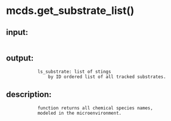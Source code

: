 # mcds.get_substrate_list()


## input:
```

```

## output:
```
            ls_substrate: list of stings
                by ID ordered list of all tracked substrates.

```

## description:
```
            function returns all chemical species names,
            modeled in the microenvironment.
        
```